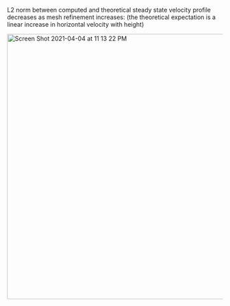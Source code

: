 L2 norm between computed and theoretical steady state velocity profile decreases as mesh refinement increases:
(the theoretical expectation is a linear increase in horizontal velocity with height)

<img width="620" alt="Screen Shot 2021-04-04 at 11 13 22 PM" src="https://user-images.githubusercontent.com/69660053/113533441-e9ce1a00-959b-11eb-984b-e5de12f70fdd.png">

